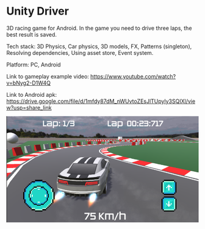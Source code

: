 # Unity Driver

 3D racing game for Android. In the game you need to drive three laps, the best result is saved.

 Tech stack: 3D Physics, Car physics, 3D models, FX, Patterns (singleton), Resolving dependencies, Using asset store, Event system.

 Platform: PC, Android 

 Link to gameplay example video: https://www.youtube.com/watch?v=bNyg2-D1W4Q

 Link to Android apk: https://drive.google.com/file/d/1mfdy87dM_nWUvtoZEsJlTUpyly3SQIXl/view?usp=share_link

![screenshot](/Screenshot.png)
